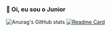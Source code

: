 ### 🧩 Oi, eu sou o Junior

![Anurag's GitHub stats](https://github-readme-stats.vercel.app/api?username=juni-or&theme=gotham&show_icons=true) [![Readme Card](https://github-readme-stats.vercel.app/api/pin/?username=juni-or&theme=gotham&repo=cryptools)](https://github.com/juni-or/cryptools)

